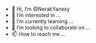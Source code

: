 - 👋 Hi, I’m @NerakYanesy
- 👀 I’m interested in ...
- 🌱 I’m currently learning ...
- 💞️ I’m looking to collaborate on ...
- 📫 How to reach me ...

<!---
NerakYanesy/NerakYanesy is a ✨ special ✨ repository because its `README.md` (this file) appears on your GitHub profile.
You can click the Preview link to take a look at your changes.
--->
